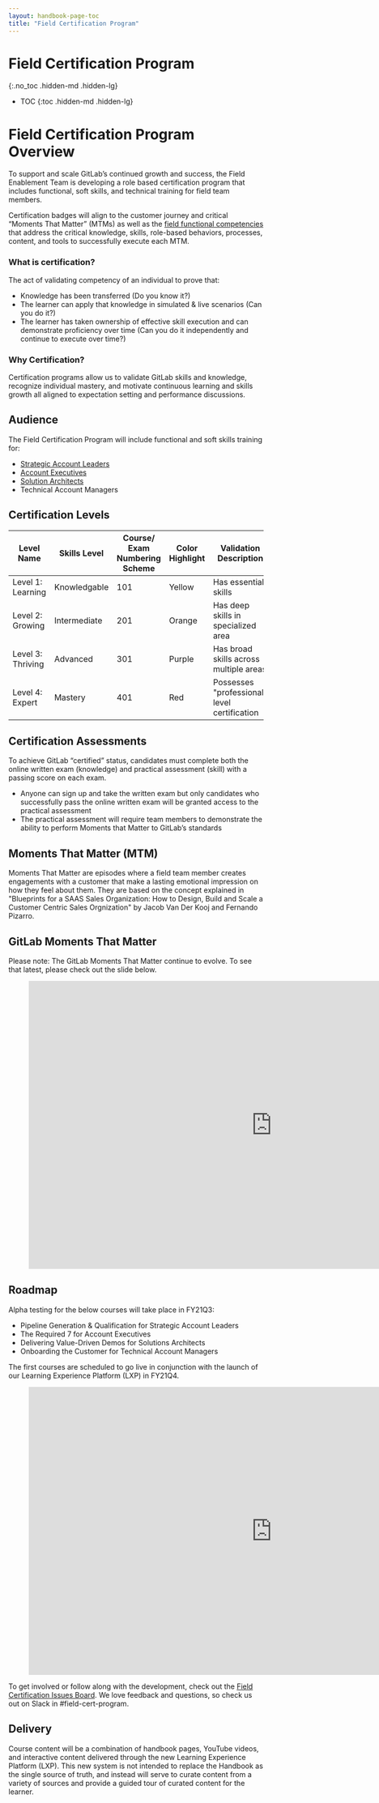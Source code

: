 ```yaml
---
layout: handbook-page-toc
title: "Field Certification Program"
---
```


# Field Certification Program 
{:.no_toc .hidden-md .hidden-lg}

- TOC
{:toc .hidden-md .hidden-lg}




# Field Certification Program Overview 
To support and scale GitLab’s continued growth and success, the Field Enablement Team is developing a role based certification program that includes functional, soft skills, and technical training for field team members.  

Certification badges will align to the customer journey and critical “Moments That Matter” (MTMs) as well as the [field functional competencies](/handbook/sales/training/field-functional-competencies/) that address the critical knowledge, skills, role-based behaviors, processes, content, and tools to successfully execute each MTM.

### What is certification? 
The act of validating competency of an individual to prove that:
* Knowledge has been transferred (Do you know it?)
* The learner can apply that knowledge in simulated & live scenarios (Can you do it?)
* The learner has taken ownership of effective skill execution and can demonstrate proficiency over time (Can you do it independently and continue to execute over time?)

### Why Certification? 
Certification programs allow us to validate GitLab skills and knowledge, recognize individual mastery, and motivate continuous learning and skills growth all aligned to expectation setting and performance discussions. 

## Audience 
The Field Certification Program will include functional and soft skills training for:
* [Strategic Account Leaders](/handbook/sales/training/field-certification/sal/)
* [Account Executives](/handbook/sales/commercial/enablement/required7/)  
* [Solution Architects](/handbook/sales/training/field-certification/sa/)  
* Technical Account Managers

## Certification Levels 

| Level Name        | Skills Level    | Course/ Exam Numbering Scheme | Color Highlight | Validation Description                                                      |
|-------------------|-----------------|-------------------------------|-----------------|-----------------------------------------------------------------------------|
| Level 1: Learning | Knowledgable    | 101                           | Yellow          | Has essential skills                                                        |
| Level 2: Growing  | Intermediate    | 201                           | Orange          | Has deep skills in specialized area                                         |
| Level 3: Thriving | Advanced        | 301                           | Purple          | Has broad skills across multiple areas                                      |
| Level 4: Expert   | Mastery         | 401                           | Red             | Possesses "professional" level certification                                |

## Certification Assessments
To achieve GitLab “certified” status, candidates must complete both the online written exam (knowledge) and practical assessment (skill) with a passing score on each exam.
* Anyone can sign up and take the written exam but only candidates who successfully pass the online written exam will be granted access to the practical assessment
* The practical assessment will require team members to demonstrate the ability to perform Moments that Matter to GitLab’s standards 

## Moments That Matter (MTM)
Moments That Matter are episodes where a field team member creates engagements with a customer that make a lasting emotional impression on how they feel about them.
They are based on the concept explained in "Blueprints for a SAAS Sales Organization: How to Design, Build and Scale a Customer Centric Sales Orgnization" by Jacob Van Der Kooj and Fernando Pizarro. 

## GitLab Moments That Matter 
Please note: The GitLab Moments That Matter continue to evolve. To see that latest, please check out the slide below. 

<figure class="video_container">
<iframe src="https://docs.google.com/presentation/d/1mhzoJMJSyx4wz47g-0P2dUQJc2hTHflZUhE57mcN83g/edit#slide=id.g5741598ac4_0_70" frameborder="0" width="960" height="569" allowfullscreen="true" mozallowfullscreen="true" webkitallowfullscreen="true"></iframe>
</figure>

## Roadmap
Alpha testing for the below courses will take place in FY21Q3:
- Pipeline Generation & Qualification for Strategic Account Leaders
- The Required 7 for Account Executives 
- Delivering Value-Driven Demos for Solutions Architects
- Onboarding the Customer for Technical Account Managers 

The first courses are scheduled to go live in conjunction with the launch of our Learning Experience Platform (LXP) in FY21Q4. 

<figure class="video_container">
<iframe src="https://docs.google.com/presentation/d/e/2PACX-1vTEMXWL70J785BYq93uFS_xLxebYidow_49-K9hUcrrf-LfBR8EGjPXE3hD6Sr1ouy6Dx62Ppzcy5fA/embed?start=false&loop=false&delayms=3000" frameborder="0" width="960" height="569" allowfullscreen="true" mozallowfullscreen="true" webkitallowfullscreen="true"></iframe>
</figure>

To get involved or follow along with the development, check out the [Field Certification Issues Board](https://gitlab.com/groups/gitlab-com/sales-team/-/boards/1637426). We love feedback and questions, so check us out on Slack in #field-cert-program. 

## Delivery 
Course content will be a combination of handbook pages, YouTube videos, and interactive content delivered through the new Learning Experience Platform (LXP). This new system is not intended to replace the Handbook as the single source of truth, and instead will serve to curate content from a variety of sources and provide a guided tour of curated content for the learner. 



